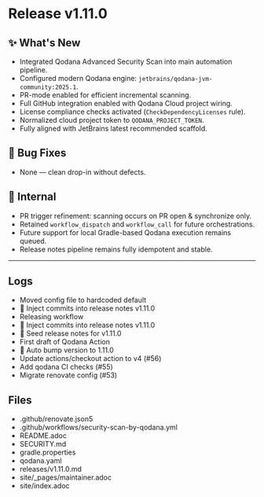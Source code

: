 # Release v1.11.0

## ✨ What's New

- Integrated Qodana Advanced Security Scan into main automation pipeline.
- Configured modern Qodana engine: `jetbrains/qodana-jvm-community:2025.1`.
- PR-mode enabled for efficient incremental scanning.
- Full GitHub integration enabled with Qodana Cloud project wiring.
- License compliance checks activated (`CheckDependencyLicenses` rule).
- Normalized cloud project token to `QODANA_PROJECT_TOKEN`.
- Fully aligned with JetBrains latest recommended scaffold.

## 🐛 Bug Fixes

- None — clean drop-in without defects.

## 🔬 Internal

- PR trigger refinement: scanning occurs on PR open & synchronize only.
- Retained `workflow_dispatch` and `workflow_call` for future orchestrations.
- Future support for local Gradle-based Qodana execution remains queued.
- Release notes pipeline remains fully idempotent and stable.

---
## Logs

- Moved config file to hardcoded default
- 📝 Inject commits into release notes v1.11.0
- Releasing workflow
- 📝 Inject commits into release notes v1.11.0
- 📝 Seed release notes for v1.11.0
- First draft of Qodana Action
- 🔼 Auto bump version to 1.11.0
- Update actions/checkout action to v4 (#56)
- Add qodana CI checks (#55)
- Migrate renovate config (#53)

## Files

- .github/renovate.json5
- .github/workflows/security-scan-by-qodana.yml
- README.adoc
- SECURITY.md
- gradle.properties
- qodana.yaml
- releases/v1.11.0.md
- site/_pages/maintainer.adoc
- site/index.adoc
